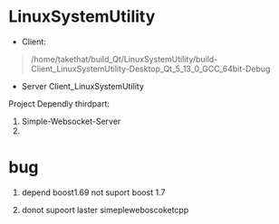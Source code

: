 # LinuxSystemUtility


+ Client:
>/home/takethat/build_Qt/LinuxSystemUtility/build-Client_LinuxSystemUtility-Desktop_Qt_5_13_0_GCC_64bit-Debug




+ Server
Client_LinuxSystemUtility


Project Dependly thirdpart:
1. Simple-Websocket-Server
2. 



# bug

1. depend boost1.69 not suport boost 1.7 

2. donot supoort laster simepleweboscoketcpp



 


 